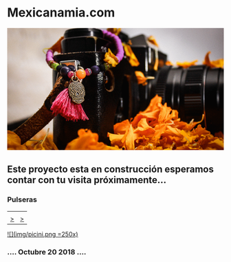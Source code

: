 # Mexicanamia.com


![](img/Contextos_muertos2018.gif)



## Este proyecto esta en construcción esperamos contar con tu visita próximamente...


### Pulseras

<div>
   <table>
      <tr>
    		<th></th>
    		<th></th>
      </tr>  
      <tr>
	<td><a href="img/pulseras/Pulsera01.jpg"<img src="img/pulseras/Pulsera01.jpg"  width="400"/>></a></td>
        <td><a href="img/pulseras/Pulsera02.jpg"<img src="img/pulseras/Pulsera02.jpg"  width="400"/>></a></td>
      </tr>  
</table>
</div>


[ ![](img/picini.png =250x) ](img/picini.png)

### .... Octubre 20 2018 ....

